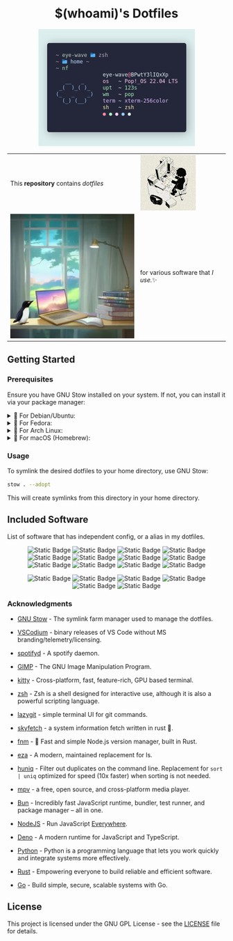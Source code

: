 <div align="center">

# $(whoami)'s Dotfiles

![skyfetch screenshot](./assets/screenshot.webp)

<table cellspacing="0" cellpadding="0" border="0">
  <tr>
    <td></td>
    <td rowspan="3"><img src="./assets/cat.gif" alt="Funny cat"></td>
  </tr>
  <tr>
    <td>This <b>repository</b> contains <i>dotfiles</i></td>
  </tr>
  <tr>
    <td></td>
  </tr>
  
  <tr>
    <td rowspan="3"><img src="./assets/image.webp" alt="generated with playground.ai"></td>
    <td></td>
  </tr>
  <tr>
    <td>for various software that <i>I use.</i>✨</td>
  </tr>
  <tr>
    <td></td>
  </tr>
</table>

</div>

## Getting Started

### Prerequisites

Ensure you have GNU Stow installed on your system. If not, you can install it via your package manager:

<!-- Debian Ubuntu -->
<details>
  <summary>
    🧡 For Debian/Ubuntu:
  </summary>

```bash
sudo apt-get install stow
```
</details>

<!-- Fedora -->
<details>
  <summary>
    💜 For Fedora:
  </summary>

```bash
sudo dnf install stow
```
</details>

<!-- Arch -->
<details>
  <summary>
    💙 For Arch Linux:
  </summary>

```bash
sudo pacman -S stow
```
</details>

<!-- Mac -->
<details>
  <summary>
    🍍 For macOS (Homebrew):
  </summary>

```bash
brew install stow
```
</details>

### Usage

To symlink the desired dotfiles to your home directory, use GNU Stow:

```bash
stow . --adopt
```

This will create symlinks from this directory in your home directory.


## Included Software

List of software that has independent config, or a alias in my dotfiles.

<div align="center">

![Static Badge](https://img.shields.io/badge/Gnu_Stow-A42E2B?style=for-the-badge&logo=gnu&logoColor=fff)
![Static Badge](https://img.shields.io/badge/VSCodium-2F80ED?style=for-the-badge&logo=vscodium&logoColor=fff)
![Static Badge](https://img.shields.io/badge/spotifyd-1DB954?style=for-the-badge&logo=spotify&logoColor=fff)
![Static Badge](https://img.shields.io/badge/gimp-5C5543?style=for-the-badge&logo=gimp&logoColor=fff)
![Static Badge](https://img.shields.io/badge/kitty-CE48A1?style=for-the-badge&logo=windowsterminal&logoColor=fff)
![Static Badge](https://img.shields.io/badge/zsh-F15A24?style=for-the-badge&logo=zsh&logoColor=fff)
![Static Badge](https://img.shields.io/badge/lazygit-F05032?style=for-the-badge&logo=git&logoColor=fff)
![Static Badge](https://img.shields.io/badge/skyfetch-000?style=for-the-badge&logo=rust&logoColor=fff)
![Static Badge](https://img.shields.io/badge/fnm-000?style=for-the-badge&logo=rust&logoColor=fff)
![Static Badge](https://img.shields.io/badge/eza-000?style=for-the-badge&logo=rust&logoColor=fff)
![Static Badge](https://img.shields.io/badge/huniq-000?style=for-the-badge&logo=rust&logoColor=fff)
![Static Badge](https://img.shields.io/badge/mpv-691F69?style=for-the-badge&logo=mpv&logoColor=fff)

![Static Badge](https://img.shields.io/badge/bun-000?style=for-the-badge&logo=bun&logoColor=fff)
![Static Badge](https://img.shields.io/badge/node.js-339933?style=for-the-badge&logo=nodedotjs&logoColor=fff)
![Static Badge](https://img.shields.io/badge/deno-000?style=for-the-badge&logo=deno&logoColor=fff)
![Static Badge](https://img.shields.io/badge/python-3776AB?style=for-the-badge&logo=python&logoColor=fff)
![Static Badge](https://img.shields.io/badge/rust-000?style=for-the-badge&logo=rust&logoColor=fff)
![Static Badge](https://img.shields.io/badge/go-00ADD8?style=for-the-badge&logo=go&logoColor=fff)
</div>

### Acknowledgments

- [GNU Stow](https://www.gnu.org/software/stow) - The symlink farm manager used to manage the dotfiles.
- [VSCodium](https://github.com/VSCodium/vscodium) - binary releases of VS Code without MS branding/telemetry/licensing.
- [spotifyd](https://github.com/Spotifyd/spotifyd) - A spotify daemon.
- [GIMP](https://gitlab.gnome.org/GNOME/gimp) - The GNU Image Manipulation Program.
- [kitty](https://github.com/kovidgoyal/kitty) - Cross-platform, fast, feature-rich, GPU based terminal.
- [zsh](https://zsh.sourceforge.io) - Zsh is a shell designed for interactive use, although it is also a powerful scripting language.
- [lazygit](https://github.com/jesseduffield/lazygit) - simple terminal UI for git commands.
- [skyfetch](https://github.com/justleoo/skyfetch) - a system information fetch written in rust 🦀.
- [fnm](https://github.com/Schniz/fnm) - 🚀 Fast and simple Node.js version manager, built in Rust.
- [eza](https://github.com/eza-community/eza) - A modern, maintained replacement for ls.
- [huniq](https://github.com/koraa/huniq) - Filter out duplicates on the command line. Replacement for `sort | uniq` optimized for speed (10x faster) when sorting is not needed.
- [mpv](https://mpv.io/) - a free, open source, and cross-platform media player.

- [Bun](https://github.com/oven-sh/bun) - Incredibly fast JavaScript runtime, bundler, test runner, and package manager – all in one.
- [NodeJS](https://github.com/nodejs) - Run JavaScript [Everywhere](https://nodejs.org/en/download).
- [Deno](https://github.com/denoland/deno) - A modern runtime for JavaScript and TypeScript.
- [Python](https://www.python.org) - Python is a programming language that lets you work quickly and integrate systems more effectively.
- [Rust](https://github.com/rust-lang/rust) - Empowering everyone to build reliable and efficient software.
- [Go](https://go.dev) - Build simple, secure, scalable systems with Go.

## License

This project is licensed under the GNU GPL License - see the [LICENSE](LICENSE) file for details.

